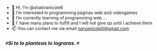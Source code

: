 
- 👥 Hi, I’m @shakiranicole6
- 👀 I’m interested in programming páginas web and videogames
- 🌱 I’m currently learning of programming web ...
- 🌊 I' have many plans to fulfill and I will not give up until I achieve them
- 📫 You can contact me via email
narvanicole0@gmail.com
<h3><i>⭐Si te lo planteas lo lograras.⭐</i></h3>
<!---
shakiranicole6/shakiranicole6 is a ✨ special ✨ repository because its `README.md` (this file) appears on your GitHub profile.
You can click the Preview link to take a look at your changes.
--->
